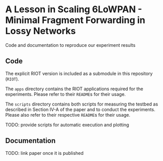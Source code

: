 A Lesson in Scaling 6LoWPAN - Minimal Fragment Forwarding in Lossy Networks
===========================================================================

Code and documentation to reproduce our experiment results

Code
----

The explicit RIOT version is included as a submodule in this repository
(`RIOT`).

The `apps` directory contains the RIOT applications required for the
experiments. Please refer to their `README`s for their usage.

The `scripts` directory contains both scripts for measuring the testbed as
described in Section IV-A of the paper and to conduct the experiments.
Please also refer to their respective `README`s for their usage.

TODO: provide scripts for automatic execution and plotting

Documentation
-------------
TODO: link paper once it is published

